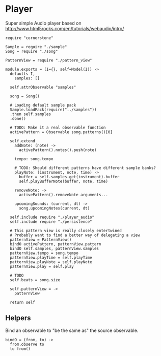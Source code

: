 Player
======

Super simple Audio player based on http://www.html5rocks.com/en/tutorials/webaudio/intro/

    require "cornerstone"

    Sample = require "./sample"
    Song = require "./song"

    PatternView = require "./pattern_view"

    module.exports = (I={}, self=Model(I)) ->
      defaults I,
        samples: []

      self.attrObservable "samples"

      song = Song()

      # Loading default sample pack
      Sample.loadPack(require("../samples"))
      .then self.samples
      .done()

      # TODO: Make it a real observable function
      activePattern = Observable song.patterns()[0]

      self.extend
        addNote: (note) ->
          activePattern().notes().push(note)

        tempo: song.tempo

        # TODO: Should different patterns have different sample banks?
        playNote: (instrument, note, time) ->
          buffer = self.samples.get(instrument).buffer
          self.playBufferNote(buffer, note, time)

        removeNote: ->
          activePattern().removeNote arguments...

        upcomingSounds: (current, dt) ->
          song.upcomingNotes(current, dt)

      self.include require "./player_audio"
      self.include require "./persistence"

      # This pattern view is really closely entertwined
      # Probably want to find a better way of delegating a view
      patternView = PatternView()
      bindO activePattern, patternView.pattern
      bindO self.samples, patternView.samples
      patternView.tempo = song.tempo
      patternView.playTime = self.playTime
      patternView.playNote = self.playNote
      patternView.play = self.play

      # TODO
      self.beats = song.size

      self.patternView = ->
        patternView

      return self

Helpers
-------

Bind an observable to "be the same as" the source observable.

    bindO = (from, to) ->
      from.observe to
      to from()
